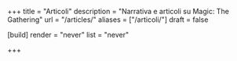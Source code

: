 +++
title = "Articoli"
description = "Narrativa e articoli su Magic: The Gathering"
url = "/articles/"
aliases = ["/articoli/"]
draft = false

[build]
  render = "never"
  list = "never"

+++
